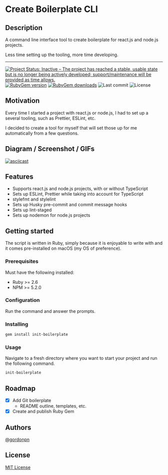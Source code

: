 # Create Boilerplate CLI

## Description

A command line interface tool to create boilerplate for react.js and node.js projects.

Less time setting up the tooling, more time developing.

---

[![Project Status: Inactive – The project has reached a stable, usable state but is no longer being actively developed; support/maintenance will be provided as time allows.](https://www.repostatus.org/badges/latest/inactive.svg)](https://www.repostatus.org/#inactive)
[![RubyGem version](https://badgen.net/rubygems/v/init-boilerplate/latest)](https://rubygems.org/gems/init-boilerplate)
[![RubyGem downloads](https://badgen.net/rubygems/dt/init-boilerplate)](https://rubygems.org/gems/init-boilerplate)
![Last commit](https://badgen.net/github/last-commit/gordonpn/create-boilerplate-cli)
![License](https://badgen.net/github/license/gordonpn/create-boilerplate-cli)

## Motivation

Every time I started a project with react.js or node.js, I had to set up a several tooling, such as Prettier, ESLint, etc.

I decided to create a tool for myself that will set those up for me automatically from a few questions.

## Diagram / Screenshot / GIFs

[![asciicast](https://asciinema.org/a/4UemVZE29SWWrfV9Nt2jSo2n2.svg)](https://asciinema.org/a/4UemVZE29SWWrfV9Nt2jSo2n2)

## Features

- Supports react.js and node.js projects, with or without TypeScript
- Sets up ESLint, Prettier while taking into account for TypeScript
- stylefmt and stylelint
- Sets up Husky pre-commit and commit message hooks
- Sets up lint-staged
- Sets up nodemon for node.js projects

## Getting started

The script is written in Ruby, simply because it is enjoyable to write with and it comes pre-installed on macOS (my OS of preference).

### Prerequisites

Must have the following installed:

- Ruby >= 2.6
- NPM >= 5.2.0

### Configuration

Run the command and answer the prompts.

### Installing

```bash
gem install init-boilerplate
```

### Usage

Navigate to a fresh directory where you want to start your project and run the following command.

```bash
init-boilerplate
```

## Roadmap

- [x] Add Git boilerplate
  - README outline, templates, etc.
- [x] Create and publish Ruby Gem

## Authors

[@gordonpn](https://github.com/gordonpn)

## License

[MIT License](https://opensource.org/licenses/MIT)
